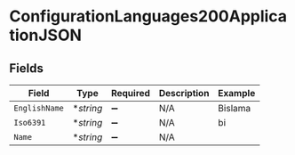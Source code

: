 # ConfigurationLanguages200ApplicationJSON


## Fields

| Field              | Type               | Required           | Description        | Example            |
| ------------------ | ------------------ | ------------------ | ------------------ | ------------------ |
| `EnglishName`      | **string*          | :heavy_minus_sign: | N/A                | Bislama            |
| `Iso6391`          | **string*          | :heavy_minus_sign: | N/A                | bi                 |
| `Name`             | **string*          | :heavy_minus_sign: | N/A                |                    |